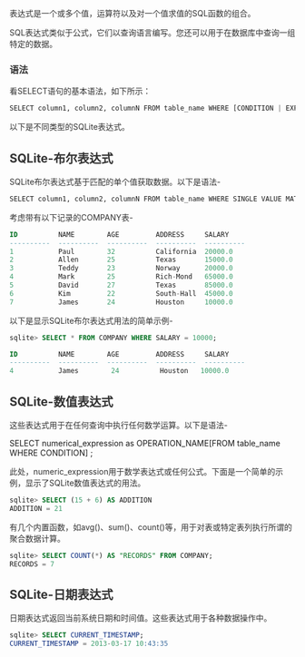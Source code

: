 <font style="color:rgb(51, 51, 51);">表达式是一个或多个值，运算符以及对一个值求值的SQL函数的组合。</font>

<font style="color:rgb(51, 51, 51);">SQL表达式类似于公式，它们以查询语言编写。您还可以用于在数据库中查询一组特定的数据。</font>

### <font style="color:rgb(51, 51, 51);">语法</font>
<font style="color:rgb(51, 51, 51);">看SELECT语句的基本语法，如下所示：</font>

```python
SELECT column1, column2, columnN FROM table_name WHERE [CONDITION | EXPRESSION];
```

<font style="color:rgb(51, 51, 51);">以下是不同类型的SQLite表达式。</font>

## <font style="color:rgb(51, 51, 51);">SQLite-布尔表达式</font>
<font style="color:rgb(51, 51, 51);">SQLite布尔表达式基于匹配的单个值获取数据。以下是语法-</font>

```python
SELECT column1, column2, columnN FROM table_name WHERE SINGLE VALUE MATCHTING EXPRESSION;
```

<font style="color:rgb(51, 51, 51);">考虑带有以下记录的COMPANY表-</font>

```sql
ID          NAME        AGE         ADDRESS     SALARY
----------  ----------  ----------  ----------  ----------
1           Paul        32          California  20000.0
2           Allen       25          Texas       15000.0
3           Teddy       23          Norway      20000.0
4           Mark        25          Rich-Mond   65000.0
5           David       27          Texas       85000.0
6           Kim         22          South-Hall  45000.0
7           James       24          Houston     10000.0
```

<font style="color:rgb(51, 51, 51);">以下是显示SQLite布尔表达式用法的简单示例-</font>

```sql
sqlite> SELECT * FROM COMPANY WHERE SALARY = 10000;

ID          NAME        AGE         ADDRESS     SALARY
----------  ----------  ----------  ----------  ----------
4           James        24          Houston   10000.0
```

## <font style="color:rgb(51, 51, 51);">SQLite-数值表达式</font>
<font style="color:rgb(51, 51, 51);">这些表达式用于在任何查询中执行任何数学运算。以下是语法-</font>

SELECT numerical_expression as OPERATION_NAME[FROM table_name WHERE CONDITION] ;

<font style="color:rgb(51, 51, 51);">此处，numeric_expression用于数学表达式或任何公式。下面是一个简单的示例，显示了SQLite数值表达式的用法。</font>

```sql
sqlite> SELECT (15 + 6) AS ADDITION
ADDITION = 21
```

<font style="color:rgb(51, 51, 51);">有几个内置函数，如avg()、sum()、count()等，用于对表或特定表列执行所谓的聚合数据计算。</font>

```sql
sqlite> SELECT COUNT(*) AS "RECORDS" FROM COMPANY; 
RECORDS = 7
```

## <font style="color:rgb(51, 51, 51);">SQLite-日期表达式</font>
<font style="color:rgb(51, 51, 51);">日期表达式返回当前系统日期和时间值。这些表达式用于各种数据操作中。</font>

```sql
sqlite> SELECT CURRENT_TIMESTAMP;
CURRENT_TIMESTAMP = 2013-03-17 10:43:35
```

